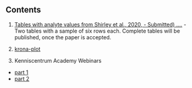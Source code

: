 Contents
--------

1.  [Tables with analyte values from Shirley et al., 2020, - Submitted)
    ….](https://uashogeschoolutrecht.github.io/kinetics_tables.html) -
    Two tables with a sample of six rows each. Complete tables will be
    published, once the paper is accepted.

2.  [krona-plot](https://uashogeschoolutrecht.github.io/krona/krona_taxonomy.html)

3.  Kenniscentrum Academy Webinars

 - [part 1](https://uashogeschoolutrecht.github.io/krona/webinar_part_1.html)
 - [part 2](https://uashogeschoolutrecht.github.io/krona/webinar_part_1.html)